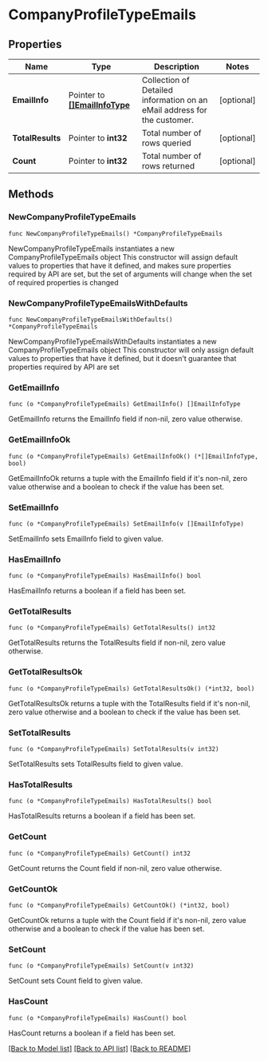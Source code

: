 # CompanyProfileTypeEmails

## Properties

Name | Type | Description | Notes
------------ | ------------- | ------------- | -------------
**EmailInfo** | Pointer to [**[]EmailInfoType**](EmailInfoType.md) | Collection of Detailed information on an eMail address for the customer. | [optional] 
**TotalResults** | Pointer to **int32** | Total number of rows queried | [optional] 
**Count** | Pointer to **int32** | Total number of rows returned | [optional] 

## Methods

### NewCompanyProfileTypeEmails

`func NewCompanyProfileTypeEmails() *CompanyProfileTypeEmails`

NewCompanyProfileTypeEmails instantiates a new CompanyProfileTypeEmails object
This constructor will assign default values to properties that have it defined,
and makes sure properties required by API are set, but the set of arguments
will change when the set of required properties is changed

### NewCompanyProfileTypeEmailsWithDefaults

`func NewCompanyProfileTypeEmailsWithDefaults() *CompanyProfileTypeEmails`

NewCompanyProfileTypeEmailsWithDefaults instantiates a new CompanyProfileTypeEmails object
This constructor will only assign default values to properties that have it defined,
but it doesn't guarantee that properties required by API are set

### GetEmailInfo

`func (o *CompanyProfileTypeEmails) GetEmailInfo() []EmailInfoType`

GetEmailInfo returns the EmailInfo field if non-nil, zero value otherwise.

### GetEmailInfoOk

`func (o *CompanyProfileTypeEmails) GetEmailInfoOk() (*[]EmailInfoType, bool)`

GetEmailInfoOk returns a tuple with the EmailInfo field if it's non-nil, zero value otherwise
and a boolean to check if the value has been set.

### SetEmailInfo

`func (o *CompanyProfileTypeEmails) SetEmailInfo(v []EmailInfoType)`

SetEmailInfo sets EmailInfo field to given value.

### HasEmailInfo

`func (o *CompanyProfileTypeEmails) HasEmailInfo() bool`

HasEmailInfo returns a boolean if a field has been set.

### GetTotalResults

`func (o *CompanyProfileTypeEmails) GetTotalResults() int32`

GetTotalResults returns the TotalResults field if non-nil, zero value otherwise.

### GetTotalResultsOk

`func (o *CompanyProfileTypeEmails) GetTotalResultsOk() (*int32, bool)`

GetTotalResultsOk returns a tuple with the TotalResults field if it's non-nil, zero value otherwise
and a boolean to check if the value has been set.

### SetTotalResults

`func (o *CompanyProfileTypeEmails) SetTotalResults(v int32)`

SetTotalResults sets TotalResults field to given value.

### HasTotalResults

`func (o *CompanyProfileTypeEmails) HasTotalResults() bool`

HasTotalResults returns a boolean if a field has been set.

### GetCount

`func (o *CompanyProfileTypeEmails) GetCount() int32`

GetCount returns the Count field if non-nil, zero value otherwise.

### GetCountOk

`func (o *CompanyProfileTypeEmails) GetCountOk() (*int32, bool)`

GetCountOk returns a tuple with the Count field if it's non-nil, zero value otherwise
and a boolean to check if the value has been set.

### SetCount

`func (o *CompanyProfileTypeEmails) SetCount(v int32)`

SetCount sets Count field to given value.

### HasCount

`func (o *CompanyProfileTypeEmails) HasCount() bool`

HasCount returns a boolean if a field has been set.


[[Back to Model list]](../README.md#documentation-for-models) [[Back to API list]](../README.md#documentation-for-api-endpoints) [[Back to README]](../README.md)


